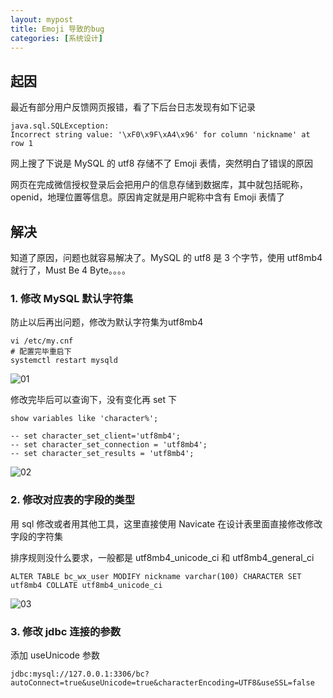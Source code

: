 ```yaml
---
layout: mypost
title: Emoji 导致的bug
categories: [系统设计]
---
```


## 起因

最近有部分用户反馈网页报错，看了下后台日志发现有如下记录

```
java.sql.SQLException: 
Incorrect string value: '\xF0\x9F\xA4\x96' for column 'nickname' at row 1
```

网上搜了下说是 MySQL 的 utf8 存储不了 Emoji 表情，突然明白了错误的原因

网页在完成微信授权登录后会把用户的信息存储到数据库，其中就包括昵称，openid，地理位置等信息。原因肯定就是用户昵称中含有 Emoji 表情了

## 解决

知道了原因，问题也就容易解决了。MySQL 的 utf8 是 3 个字节，使用 utf8mb4 就行了，Must Be 4 Byte。。。。

### 1. 修改 MySQL 默认字符集

防止以后再出问题，修改为默认字符集为utf8mb4

```
vi /etc/my.cnf
# 配置完毕重启下
systemctl restart mysqld
```

![01](01.png)

修改完毕后可以查询下，没有变化再 set 下

```
show variables like 'character%';

-- set character_set_client='utf8mb4';
-- set character_set_connection = 'utf8mb4';
-- set character_set_results = 'utf8mb4';
```

![02](02.png)

### 2. 修改对应表的字段的类型

用 sql 修改或者用其他工具，这里直接使用 Navicate 在设计表里面直接修改修改字段的字符集

排序规则没什么要求，一般都是 utf8mb4_unicode_ci 和 utf8mb4_general_ci

```
ALTER TABLE bc_wx_user MODIFY nickname varchar(100) CHARACTER SET utf8mb4 COLLATE utf8mb4_unicode_ci
```

![03](03.png)

### 3. 修改 jdbc 连接的参数

添加 useUnicode 参数

```
jdbc:mysql://127.0.0.1:3306/bc?autoConnect=true&useUnicode=true&characterEncoding=UTF8&useSSL=false
```
